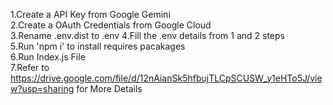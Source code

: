 1.Create a API Key from Google Gemini  
2.Create a OAuth Credentials from Google Cloud  
3.Rename .env.dist to .env
4.Fill the .env details from 1 and 2 steps  
5.Run 'npm i' to install requires pacakages  
6.Run Index.js File  
7.Refer to https://drive.google.com/file/d/12nAianSk5hfbujTLCpSCUSW_y1eHTo5J/view?usp=sharing for More Details  
